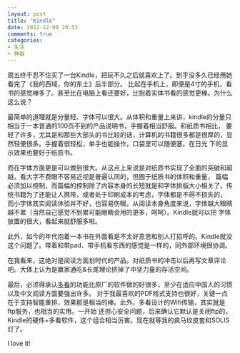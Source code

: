 ```yaml
---
layout: post
title: "Kindle"
date: 2012-12-09 20:53
comments: true
categories: 
- 生活
- 神器
---
```



周五终于忍不住买了一台Kindle，把玩不久之后就喜欢上了。到手没多久已经用她看完了《我的西域，你的东土》后半部分。
比起在手机上，即便是4寸的手机，看书的感觉棒多了。甚至比在电脑上看还要好，比抱着实体书看的感觉更棒。为什么这么说？

最简单的道理就是分量轻、字体可以很大。从体积和重量上来讲，kindle的分量只相当于一本普通的100页不到的产品说明书，手握着相当舒服。和纸质书相比，
要轻了许多，尤其是和那些大部头的书比较的话，计算机的书籍很多都是很厚的，显然轻便很多。手握着很轻松，单手也能操作，口袋里可以随便塞。在日光
下的显示效果也要好于纸质书。

而在字体方面更是可以做到很大。从这点上来说是对纸质书实现了全面的突破和超越。看大字不费眼不容易近视是普遍认同的，但囿于纸质书的体积和重量，
篇幅必须加以控制，而篇幅的控制除了内容本身的长短就是和字体排版大小相关了。传统书籍为了还能让人携带，或者处于印刷成本的考虑，字体都是不得不损失的，
而小字体其实阅读体验并不好，也容易伤眼。从阅读本身角度来说，字体越大眼睛越不累（当然自己感觉不到累可能眼睛会用的更多，呵呵）。Kindle就可以把
字体放置的很大，看起来就舒服多啦。

此外，如今的年代抱着一本书在外面看是不太好意思和别人打招呼的。Kindle就没这个问题了。带着和带pad、带手机看东西的感觉是一样的，同外部环境很协调。

在我看来，这绝对是阅读方面划时代的产品。对纸质书的冲击以后再写文章评论吧。大体上认为是赢家通吃&长尾理论挤掉了中坚力量的存活空间。

最后，必须得承认[多看]("http://home.duokan.com/index.html")的功能比原厂的软件做的好很多，至少在适应中国人的习惯以及中文阅读方面要强出许多。
对于我最喜欢的PDF格式支持也很好，关键一点在于支持智能重排，效果那是相当的棒。此外，多看设计的Wifi传输，其实就是ftp服务，也相当的实用。一开始
还担心安全问题，后来确认它默认是关闭ftp的。Kindle的硬件+多看软件，这个组合相当厉害。现在就等我的疯马纹皮套和SOLIS灯了。

I love it!
